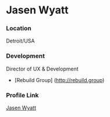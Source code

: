 # Jasen Wyatt

### Location

Detroit/USA

### Development

Director of UX & Development

- [Rebuild Group] (http://rebuild.group)

### Profile Link

[Jasen Wyatt](https://github.com/jasenwyatt)
